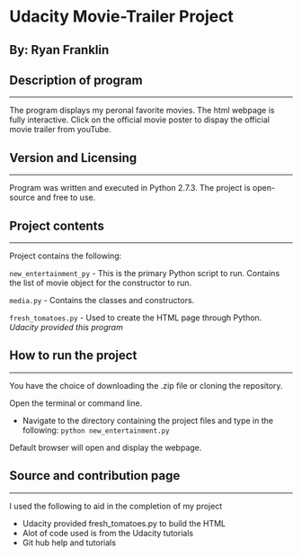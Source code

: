 # Udacity Movie-Trailer Project 
By: Ryan Franklin
---
## Description of program
---
The program displays my peronal favorite movies.  The html webpage is fully interactive.  Click on the official movie poster to dispay the official movie trailer from youTube. 

## Version and Licensing
---
Program was written and executed in Python 2.7.3.  The project is open-source and free to use. 

## Project contents
---
Project contains the following:

`new_entertainment_py` - This is the primary Python script to run.  Contains the list of movie object for the constructor to run.

`media.py` - Contains the classes and constructors.

`fresh_tomatoes.py` - Used to create the HTML page through Python. _Udacity provided this program_

## How to run the project
---
You have the choice of downloading the .zip file or cloning the repository.  

Open the terminal or command line.

* Navigate to the directory containing the project files and type in the following:
`python new_entertainment.py`

Default browser will open and display the webpage.  

## Source and contribution page
---
I used the following to aid in the completion of my project
* Udacity provided fresh_tomatoes.py to build the HTML
* Alot of code used is from the Udacity tutorials
* Git hub help and tutorials
